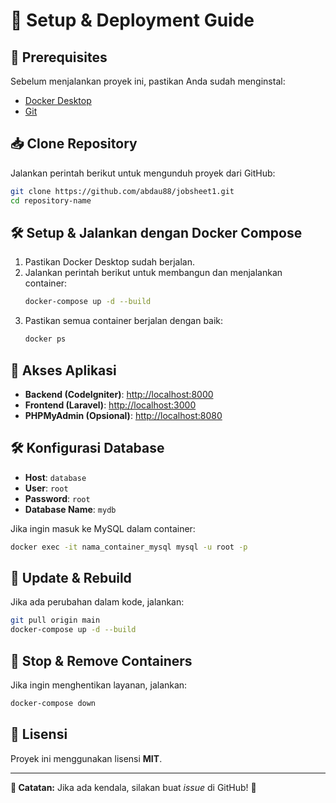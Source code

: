 # 🚀 Setup & Deployment Guide

## 📌 Prerequisites
Sebelum menjalankan proyek ini, pastikan Anda sudah menginstal:
- [Docker Desktop](https://www.docker.com/products/docker-desktop)
- [Git](https://git-scm.com/downloads)

## 📥 Clone Repository
Jalankan perintah berikut untuk mengunduh proyek dari GitHub:
```sh
git clone https://github.com/abdau88/jobsheet1.git
cd repository-name
```

## 🛠️ Setup & Jalankan dengan Docker Compose
1. Pastikan Docker Desktop sudah berjalan.
2. Jalankan perintah berikut untuk membangun dan menjalankan container:
   ```sh
   docker-compose up -d --build
   ```
3. Pastikan semua container berjalan dengan baik:
   ```sh
   docker ps
   ```

## 🎯 Akses Aplikasi
- **Backend (CodeIgniter)**: [http://localhost:8000](http://localhost:8000)
- **Frontend (Laravel)**: [http://localhost:3000](http://localhost:3000)
- **PHPMyAdmin (Opsional)**: [http://localhost:8080](http://localhost:8080)

## 🛠️ Konfigurasi Database
- **Host**: `database`
- **User**: `root`
- **Password**: `root`
- **Database Name**: `mydb`

Jika ingin masuk ke MySQL dalam container:
```sh
docker exec -it nama_container_mysql mysql -u root -p
```

## 🔄 Update & Rebuild
Jika ada perubahan dalam kode, jalankan:
```sh
git pull origin main
docker-compose up -d --build
```

## 🛑 Stop & Remove Containers
Jika ingin menghentikan layanan, jalankan:
```sh
docker-compose down
```

## 📝 Lisensi
Proyek ini menggunakan lisensi **MIT**.

---
**📢 Catatan:** Jika ada kendala, silakan buat _issue_ di GitHub! 🚀

